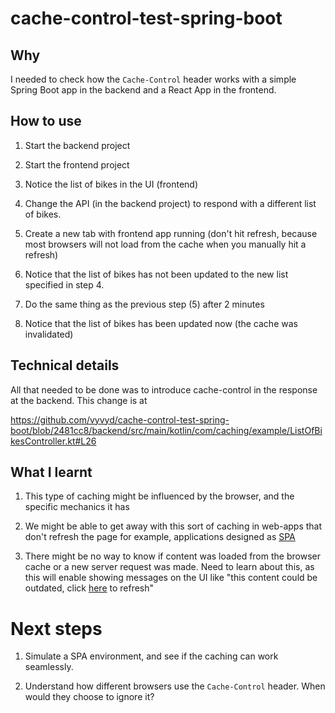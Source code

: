 # cache-control-test-spring-boot

## Why 

I needed to check how the `Cache-Control` header works with a simple Spring Boot app in the backend and a React App in the frontend. 

## How to use 

1. Start the backend project 

2. Start the frontend project 

3. Notice the list of bikes in the UI (frontend) 

4. Change the API (in the backend project) to respond with a different list of bikes. 

5. Create a new tab with frontend app running (don't hit refresh, because most browsers will not load from the cache when you manually hit a refresh)

6. Notice that the list of bikes has not been updated to the new list specified in step 4.

7. Do the same thing as the previous step (5) after 2 minutes

8. Notice that the list of bikes has been updated now (the cache was invalidated)

## Technical details

All that needed to be done was to introduce cache-control in the response at the backend. This change is at

https://github.com/vyvyd/cache-control-test-spring-boot/blob/2481cc8/backend/src/main/kotlin/com/caching/example/ListOfBikesController.kt#L26

## What I learnt 

1. This type of caching might be influenced by the browser, and the specific mechanics it has

2. We might be able to get away with this sort of caching in web-apps that don't refresh the page for example, applications designed as [SPA](https://en.wikipedia.org/wiki/Single-page_application) 

3. There might be no way to know if content was loaded from the browser cache or a new server request was made. Need to learn about this, as this will enable showing messages on the UI like "this content could be outdated, click [here]() to refresh" 

# Next steps 

1. Simulate a SPA environment, and see if the caching can work seamlessly. 

2. Understand how different browsers use the `Cache-Control` header. When would they choose to ignore it?

